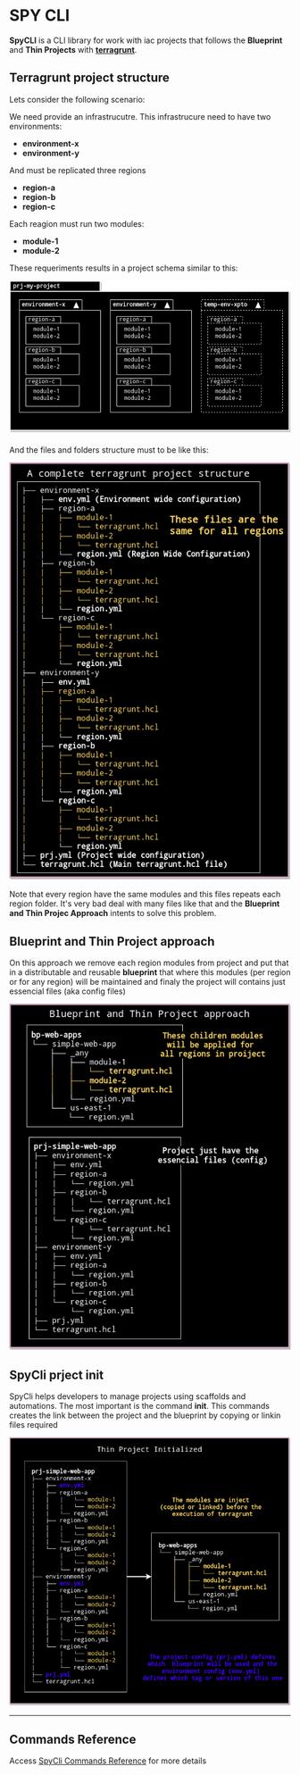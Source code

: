 # SPY CLI

**SpyCLI** is a CLI library for work with iac
projects that follows the **Blueprint** and **Thin Projects** with **[terragrunt](https://terragrunt.gruntwork.io/)**.

## Terragrunt project structure

Lets consider the following scenario:

We need provide an infrastrucutre. This infrastrucure need to have two environments:
- **environment-x**
- **environment-y**

And must be replicated three regions
- **region-a**
- **region-b**
- **region-c**

Each reagion must run two modules:
- **module-1**
- **module-2**

These requeriments results in a project schema similar to this:

![Infrastructure](assets/img/tg-project-schema.png)

And the files and folders structure must to be like this:

![Infrastructure](assets/img/tg-project-repeat.png)

Note that every region have the same modules and this files repeats each region folder. It's very bad deal with many files like that and the **Blueprint and Thin Projec Approach** intents to solve this problem.

## Blueprint and Thin Project approach

On this approach we remove each region modules from project and put that in a distributable and reusable **blueprint** that where this modules (per region or for any region) will be maintained and finaly the project will contains just essencial files (aka config files)

![Infrastructure](assets/img/bp-thin-project.png)

## SpyCli prject init

SpyCli helps developers to manage projects using scaffolds and automations. The most important is the command **init**. This commands creates the link between the project and the blueprint by copying or linkin files required

![Infrastructure](assets/img/tg-project-initialized.png)

---

## Commands Reference

Access [SpyCli Commands Reference](assets/docs/spycli.md) for more details